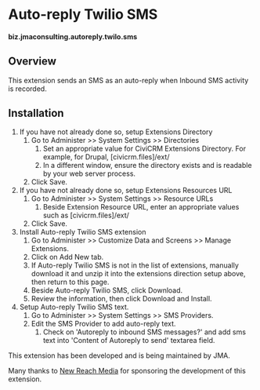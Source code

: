 # Auto-reply Twilio SMS

#### biz.jmaconsulting.autoreply.twilo.sms

## Overview

This extension sends an SMS as an auto-reply when Inbound SMS activity is recorded.

## Installation

1. If you have not already done so, setup Extensions Directory
    1. Go to Administer >> System Settings >> Directories
        1. Set an appropriate value for CiviCRM Extensions Directory. For example, for Drupal, [civicrm.files]/ext/
        1. In a different window, ensure the directory exists and is readable by your web server process.
    1. Click Save.
1. If you have not already done so, setup Extensions Resources URL
    1. Go to Administer >> System Settings >> Resource URLs
        1. Beside Extension Resource URL, enter an appropriate values such as [civicrm.files]/ext/
    1. Click Save.
1. Install Auto-reply Twilio SMS extension
    1. Go to Administer >> Customize Data and Screens >> Manage Extensions.
    1. Click on Add New tab.
    1. If Auto-reply Twilio SMS is not in the list of extensions, manually download it and unzip it into the extensions direction setup above, then return to this page.
    1. Beside Auto-reply Twilio SMS, click Download.
    1. Review the information, then click Download and Install.
1. Setup Auto-reply Twilio SMS text.
    1. Go to Administer >> System Settings >> SMS Providers.
    1. Edit the SMS Provider to add auto-reply text.
        1. Check on 'Autoreply to inbound SMS messages?' and add sms text into 'Content of Autoreply to send' textarea field.

This extension has been developed and is being maintained by JMA.

Many thanks to [New Reach Media](https://www.newreachmedia.com/) for sponsoring the development of this extension.

